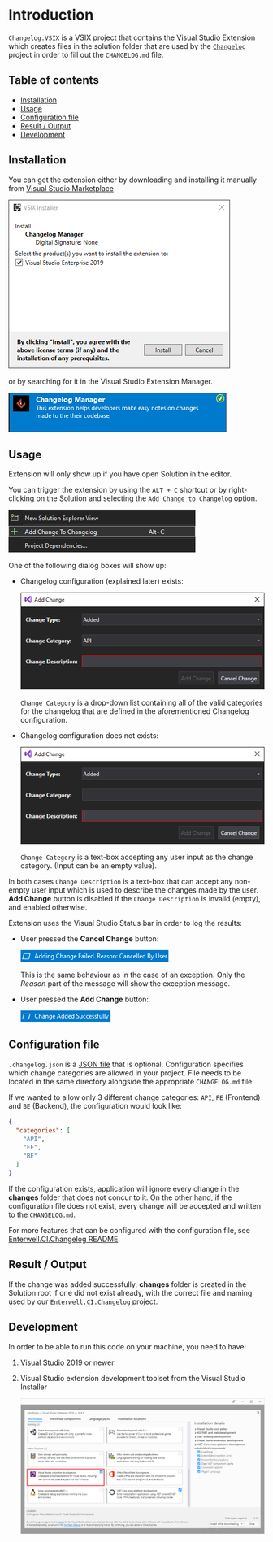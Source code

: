 # Introduction 

`Changelog.VSIX` is a VSIX project that contains the [Visual Studio](https://visualstudio.microsoft.com/vs/) Extension which creates files in the solution folder that are used by the [`Changelog`](../Enterwell.CI.Changelog) project in order to fill out the `CHANGELOG.md` file.

## Table of contents

+ [Installation](#installation)
+ [Usage](#usage)
+ [Configuration file](#configuration-file)
+ [Result / Output](#result--output)
+ [Development](#development)

## Installation

You can get the extension either by downloading and installing it manually from [Visual Studio Marketplace](https://marketplace.visualstudio.com/items?itemName=Enterwell.EnterwellChangelogVsix)

![](../img/installer.png)

or by searching for it in the Visual Studio Extension Manager.

![](../img/extensionManager.png)

## Usage
Extension will only show up if you have open Solution in the editor.

You can trigger the extension by using the `ALT + C` shortcut or by right-clicking on the Solution and selecting the `Add Change to Changelog` option.

![](../img/contextMenu.png)

One of the following dialog boxes will show up:

+ Changelog configuration (explained later) exists:

  ![](../img/dialog_withConfig.png)

  `Change Category` is a drop-down list containing all of the valid categories for the changelog that are defined in the aforementioned Changelog configuration.

+ Changelog configuration does not exists:

  ![](../img/dialog_withoutConfig.png)

  `Change Category` is a text-box accepting any user input as the change category. (Input can be an empty value).

In both cases `Change Description` is a text-box that can accept any non-empty user input which is used to describe the changes made by the user. **Add Change** button is disabled if the `Change Description` is invalid (empty), and enabled otherwise.

Extension uses the Visual Studio Status bar in order to log the results:

+ User pressed the **Cancel Change** button:

  ![](../img/statusBar_cancelled.png)

  This is the same behaviour as in the case of an exception. Only the *Reason* part of the message will show the exception message.

+ User pressed the **Add Change** button:

  ![](../img/statusBar_added.png)

## Configuration file
`.changelog.json` is a [JSON file](https://www.json.org/json-en.html) that is optional. Configuration specifies which change categories are allowed in your project. File needs to be located in the same directory alongside the appropriate `CHANGELOG.md` file.

If we wanted to allow only 3 different change categories: `API`, `FE` (Frontend) and `BE` (Backend), the configuration would look like:

```json
{
  "categories": [
    "API",
    "FE",
    "BE"
  ]
}
```

If the configuration exists, application will ignore every change in the **changes** folder that does not concur to it. On the other hand, if the configuration file does not exist, every change will be accepted and written to the `CHANGELOG.md`.

For more features that can be configured with the configuration file, see [Enterwell.CI.Changelog README](../Enterwell.CI.Changelog/README.md/#configuration-file).

## Result / Output

If the change was added successfully, **changes** folder is created in the Solution root if one did not exist already, with the correct file and naming used by our [`Enterwell.CI.Changelog`](../Enterwell.CI.Changelog) project.

## Development

In order to be able to run this code on your machine, you need to have:
1. [Visual Studio 2019](https://visualstudio.microsoft.com/vs/) or newer
2. Visual Studio extension development toolset from the Visual Studio Installer

   ![](../img/dependency.png)
